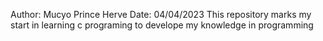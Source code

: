 Author: Mucyo Prince Herve
Date: 04/04/2023
This repository marks my start in learning c programing to develope my knowledge in programming
